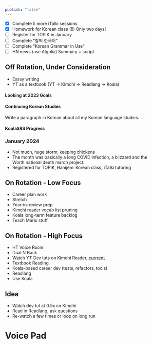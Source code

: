 ```yaml
---
publish: "false"
---
```


- [x] Complete 5 more iTalki sessions
- [x] Homework for Korean class (!!) Only two days!
 - [ ] Register for TOPIK in January
 - [ ] Complete "찰떡 한국어"
 - [ ] Complete "Korean Grammar in Use"
 - [ ] HN news (use Algolia) Summary + script
 
## Off Rotation, Under Consideration

 - Essay writing
 - YT as a textbook (YT -> Kimchi -> Readlang -> Koala)

#### Looking at 2023 Goals

#### Continuing Korean Studies
Write a paragraph in Korean about all my Korean language studies.
#### KoalaSRS Progress
### January 2024
  - Not much, huge storm, keeping chickens
  - The month was basically a long COVID infection, a blizzard and the Worth national death march project.
  - Registered for TOPIK, Hanijemi Korean class, iTalki tutoring
## On Rotation - Low Focus
 - Career plan work
 - Stretch
 - Year-in-review prep
 - Kimchi reader vocab list pruning
- Koala long-term feature backlog
- Teach Mario stuff
## On Rotation - High Focus

 - HT Voice Room
 - Dual N Back
 - Watch YT Dev tuts on Kimchi Reader, [currrent](https://youtu.be/Gt40VneLdX4?si=xR9p3EotN7Gy6sHm)
 - Textbook Reading
 -  Koala-based career dev (tests, refactors, tools)
 - Readlang
 - Use Koala
## Idea
 - Watch dev tut at 0.5x on Kimchi
 - Read in Readlang, ask questions
 - Re-watch a few times or loop on long run

# Voice Pad

